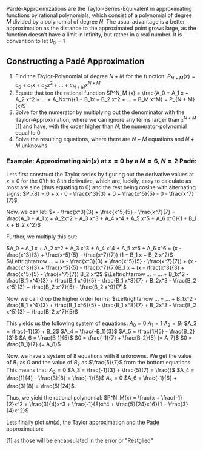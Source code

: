 Pardé-Approximizations are the Taylor-Series-Equivalent in approximating functions by rational polynomials, which consist of a polynomial of degree $M$ divided by a polynomial of degree $N$. The usual advantage is a better approximation as the distance to the approximated point grows large, as the function doesn't have a limit in infinity, but rather in a real number.
It is convention to let $B_0 = 1$ 
## Constructing a Padé Approximation
1. Find the Taylor-Polynomial of degree $N + M$ for the function: $P_{N + M}(x) = c_0 + c_1x + c_2 x^2 + ... + c_{N + M}x^{N + M}$  
2. Equate that too the rational function $P^N_M (x) = \frac{A_0 + A_1 x + A_2 x^2 + ... + A_Nx^n}{1 + B_1x + B_2 x^2 + ... + B_M x^M} = P_{N + M}(x)$
3. Solve for the numerator by multiplying out the denominator with the Taylor-Approximation, where we can ignore any terms larger than $x^{N + M}$ [1] and have, with the order higher than $N$, the numerator-polynomial equal to 0
4. Solve the resulting equations, where there are $N + M$ equations and $N + M$ unknowns

### Example: Approximating $sin(x)$ at $x = 0$ by a $M = 6$, $N = 2$ Padé:

Lets first construct the Taylor series by figuring out the derivative values at $x = 0$ for the 0'th to 8'th derivative, which are, luckily, easy to calculate as most are sine (thus equating to 0) and the rest being cosine with alternating signs:
$P_{8} = 0 + x - 0 - \frac{x^3}{3} + 0 + \frac{x^5}{5} - 0 - \frac{x^7}{7}$

Now, we can let:
$x - \frac{x^3}{3} + \frac{x^5}{5} - \frac{x^7}{7} = \frac{A_0 + A_1 x + A_2x^2 + A_3 x^3 + A_4 x^4 + A_5 x^5 + A_6 x^6}{1 + B_1 x + B_2 x^2}$ 

Further, we multiply this out:

$A_0 + A_1 x + A_2 x^2 + A_3 x^3 + A_4 x^4 + A_5 x^5 + A_6 x^6 = (x - \frac{x^3}{3} + \frac{x^5}{5} - \frac{x^7}{7}) (1 + B_1 x + B_2 x^2)$ 
$\Leftrightarrow ... = (x - \frac{x^3}{3} + \frac{x^5}{5} - \frac{x^7}{7}) + (x - \frac{x^3}{3} + \frac{x^5}{5} - \frac{x^7}{7})B_1 x + (x - \frac{x^3}{3} + \frac{x^5}{5} - \frac{x^7}{7}) B_2 x^2$
$\Leftrightarrow ... = ... + B_1x^2 - \frac{B_1 x^4}{3} + \frac{B_1 x^6}{5} - \frac{B_1 x^8}{7} + B_2x^3 - \frac{B_2 x^5}{3} + \frac{B_2 x^7}{5} - \frac{B_2 x^9}{7}$ 

Now, we can drop the higher order terms:
$\Leftrightarrow ... = ... + B_1x^2 - \frac{B_1 x^4}{3} + \frac{B_1 x^6}{5} - \frac{B_1 x^8}{7} + B_2x^3 - \frac{B_2 x^5}{3} + \frac{B_2 x^7}{5}$ 

This yields us the following system of equations:
$A_0 = 0$
$A_1 = 1$
$A_2 = B_1$
$A_3 = \frac{-1}{3} + B_2$
$A_4 = \frac{-B_1}{3}$
$A_5 = \frac{1}{5} - \frac{B_2}{3}$
$A_6 = \frac{B_1}{5}$
$0 = \frac{-1}{7} + \frac{B_2}{5} (= A_7)$
$0 = - \frac{B_1}{7} (= A_8)$ 

Now, we have a system of 8 equations with 8 unknowns. 
We get the value of $B_1$ as $0$ and the value of $B_2$ as $\frac{5}{7}$ from the bottom equations.
This means that:
$A_2 = 0$
$A_3 = \frac{-1}{3} + \frac{5}{7} = \frac{}$
$A_4 = \frac{1}{4} - \frac{3}{8} = \frac{-1}{8}$
$A_5 = 0$
$A_6 = \frac{-1}{6} + \frac{3}{8} = \frac{5}{24}$.

Thus, we yield the rational polynomial:
$P^N_M(x) = \frac{x + \frac{-1}{2}x^2 + \frac{3}{4}x^3 + \frac{-1}{8}x^4 + \frac{5}{24}x^6}{1 + \frac{3}{4}x^2}$ 

Lets finally plot $sin(x)$, the Taylor approximation and the Padé approximation:



[1] as those will be encapsulated in the error or "Restglied"